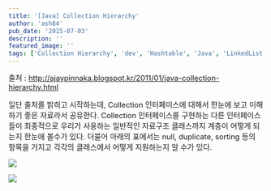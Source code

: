 ```yaml
---
title: '[Java] Collection Hierarchy'
author: 'ash84'
pub_date: '2015-07-03'
description: ''
featured_image: ''
tags: ['Collection Hierarchy', 'dev', 'Hashtable', 'Java', 'LinkedList', 'list', '자바 컬렉션 계층구조']
---
```



<span style="font-size: 11pt;">출처 : </span>[<span style="font-size: 11pt;">http://ajaypinnaka.blogspot.kr/2011/01/java-collection-hierarchy.html</span>](http://ajaypinnaka.blogspot.kr/2011/01/java-collection-hierarchy.html)

<span style="font-size: 11pt;">일단 출처를 밝히고 시작하는데, Collection 인터페이스에 대해서 한눈에 보고 이해하기 좋은 자료라서 공유한다. Collection 인터페이스를 구현하는 다른 인터페이스들이 최종적으로 우리가 사용하는 일반적인 자료구조 클래스까지 계층이 어떻게 되는지 한눈에 볼수가 있다. 더불어 아래의 표에서는 null, duplicate, sorting 등의 항목을 가지고 각각의 클래스에서 어떻게 지원하는지 알 수가 있다. </span>

![](http://ash84.net/wp-content/uploads/1/cfile22.uf.1106C24650DBC9F104AB24.jpg)

![](http://ash84.net/wp-content/uploads/1/cfile3.uf.2103D94650DBC9F2085998.jpg)



